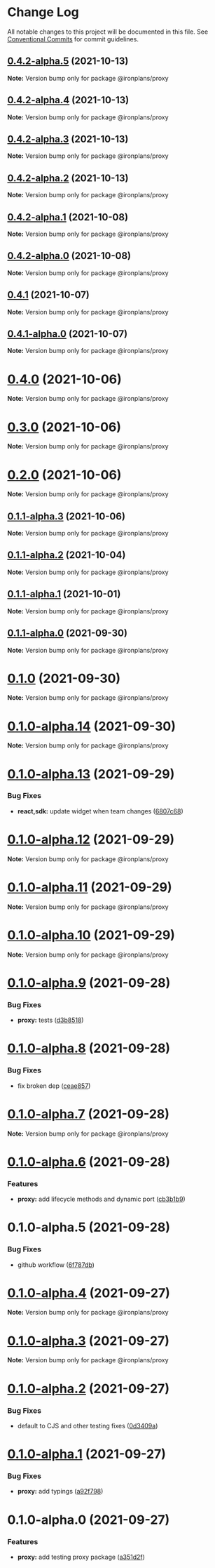 # Change Log

All notable changes to this project will be documented in this file.
See [Conventional Commits](https://conventionalcommits.org) for commit guidelines.

## [0.4.2-alpha.5](https://github.com/ironplans/js/compare/@ironplans/proxy@0.4.2-alpha.4...@ironplans/proxy@0.4.2-alpha.5) (2021-10-13)

**Note:** Version bump only for package @ironplans/proxy

## [0.4.2-alpha.4](https://github.com/ironplans/js/compare/@ironplans/proxy@0.4.2-alpha.3...@ironplans/proxy@0.4.2-alpha.4) (2021-10-13)

**Note:** Version bump only for package @ironplans/proxy

## [0.4.2-alpha.3](https://github.com/ironplans/js/compare/@ironplans/proxy@0.4.2-alpha.2...@ironplans/proxy@0.4.2-alpha.3) (2021-10-13)

**Note:** Version bump only for package @ironplans/proxy

## [0.4.2-alpha.2](https://github.com/ironplans/js/compare/@ironplans/proxy@0.4.2-alpha.1...@ironplans/proxy@0.4.2-alpha.2) (2021-10-13)

**Note:** Version bump only for package @ironplans/proxy

## [0.4.2-alpha.1](https://github.com/ironplans/js/compare/@ironplans/proxy@0.4.2-alpha.0...@ironplans/proxy@0.4.2-alpha.1) (2021-10-08)

**Note:** Version bump only for package @ironplans/proxy

## [0.4.2-alpha.0](https://github.com/ironplans/js/compare/@ironplans/proxy@0.4.1...@ironplans/proxy@0.4.2-alpha.0) (2021-10-08)

**Note:** Version bump only for package @ironplans/proxy

## [0.4.1](https://github.com/ironplans/js/compare/@ironplans/proxy@0.4.1-alpha.0...@ironplans/proxy@0.4.1) (2021-10-07)

**Note:** Version bump only for package @ironplans/proxy

## [0.4.1-alpha.0](https://github.com/ironplans/js/compare/@ironplans/proxy@0.4.0...@ironplans/proxy@0.4.1-alpha.0) (2021-10-07)

**Note:** Version bump only for package @ironplans/proxy

# [0.4.0](https://github.com/ironplans/js/compare/@ironplans/proxy@0.3.0...@ironplans/proxy@0.4.0) (2021-10-06)

**Note:** Version bump only for package @ironplans/proxy

# [0.3.0](https://github.com/ironplans/js/compare/@ironplans/proxy@0.2.0...@ironplans/proxy@0.3.0) (2021-10-06)

**Note:** Version bump only for package @ironplans/proxy

# [0.2.0](https://github.com/ironplans/js/compare/@ironplans/proxy@0.1.1-alpha.3...@ironplans/proxy@0.2.0) (2021-10-06)

**Note:** Version bump only for package @ironplans/proxy

## [0.1.1-alpha.3](https://github.com/ironplans/js/compare/@ironplans/proxy@0.1.1-alpha.2...@ironplans/proxy@0.1.1-alpha.3) (2021-10-06)

**Note:** Version bump only for package @ironplans/proxy

## [0.1.1-alpha.2](https://github.com/ironplans/js/compare/@ironplans/proxy@0.1.1-alpha.1...@ironplans/proxy@0.1.1-alpha.2) (2021-10-04)

**Note:** Version bump only for package @ironplans/proxy

## [0.1.1-alpha.1](https://github.com/ironplans/js/compare/@ironplans/proxy@0.1.1-alpha.0...@ironplans/proxy@0.1.1-alpha.1) (2021-10-01)

**Note:** Version bump only for package @ironplans/proxy

## [0.1.1-alpha.0](https://github.com/ironplans/js/compare/@ironplans/proxy@0.1.0...@ironplans/proxy@0.1.1-alpha.0) (2021-09-30)

**Note:** Version bump only for package @ironplans/proxy

# [0.1.0](https://github.com/ironplans/js/compare/@ironplans/proxy@0.1.0-alpha.14...@ironplans/proxy@0.1.0) (2021-09-30)

**Note:** Version bump only for package @ironplans/proxy

# [0.1.0-alpha.14](https://github.com/ironplans/js/compare/@ironplans/proxy@0.1.0-alpha.13...@ironplans/proxy@0.1.0-alpha.14) (2021-09-30)

**Note:** Version bump only for package @ironplans/proxy

# [0.1.0-alpha.13](https://github.com/ironplans/js/compare/@ironplans/proxy@0.1.0-alpha.12...@ironplans/proxy@0.1.0-alpha.13) (2021-09-29)

### Bug Fixes

- **react,sdk:** update widget when team changes ([6807c68](https://github.com/ironplans/js/commit/6807c6898f5bf390176ce2ee898ee2976cf4aba5))

# [0.1.0-alpha.12](https://github.com/ironplans/js/compare/@ironplans/proxy@0.1.0-alpha.11...@ironplans/proxy@0.1.0-alpha.12) (2021-09-29)

**Note:** Version bump only for package @ironplans/proxy

# [0.1.0-alpha.11](https://github.com/ironplans/js/compare/@ironplans/proxy@0.1.0-alpha.10...@ironplans/proxy@0.1.0-alpha.11) (2021-09-29)

**Note:** Version bump only for package @ironplans/proxy

# [0.1.0-alpha.10](https://github.com/ironplans/js/compare/@ironplans/proxy@0.1.0-alpha.9...@ironplans/proxy@0.1.0-alpha.10) (2021-09-29)

**Note:** Version bump only for package @ironplans/proxy

# [0.1.0-alpha.9](https://github.com/ironplans/js/compare/@ironplans/proxy@0.1.0-alpha.8...@ironplans/proxy@0.1.0-alpha.9) (2021-09-28)

### Bug Fixes

- **proxy:** tests ([d3b8518](https://github.com/ironplans/js/commit/d3b851894cd6978574331111d6a946b8855ecd5b))

# [0.1.0-alpha.8](https://github.com/ironplans/js/compare/@ironplans/proxy@0.1.0-alpha.7...@ironplans/proxy@0.1.0-alpha.8) (2021-09-28)

### Bug Fixes

- fix broken dep ([ceae857](https://github.com/ironplans/js/commit/ceae8578da889f65e961b6f7c74ac6bac53fa111))

# [0.1.0-alpha.7](https://github.com/ironplans/js/compare/@ironplans/proxy@0.1.0-alpha.6...@ironplans/proxy@0.1.0-alpha.7) (2021-09-28)

**Note:** Version bump only for package @ironplans/proxy

# [0.1.0-alpha.6](https://github.com/ironplans/js/compare/@ironplans/proxy@0.1.0-alpha.5...@ironplans/proxy@0.1.0-alpha.6) (2021-09-28)

### Features

- **proxy:** add lifecycle methods and dynamic port ([cb3b1b9](https://github.com/ironplans/js/commit/cb3b1b9f4bfc5537819f6b07af9222f9bf0cdcc0))

# 0.1.0-alpha.5 (2021-09-28)

### Bug Fixes

- github workflow ([6f787db](https://github.com/ironplans/js/commit/6f787db5378a5f1e8c676c06f8b9c529fd7b5ee6))

# [0.1.0-alpha.4](https://github.com/ironplans/js/compare/@ironplans/proxy@0.1.0-alpha.3...@ironplans/proxy@0.1.0-alpha.4) (2021-09-27)

**Note:** Version bump only for package @ironplans/proxy

# [0.1.0-alpha.3](https://github.com/ironplans/js/compare/@ironplans/proxy@0.1.0-alpha.2...@ironplans/proxy@0.1.0-alpha.3) (2021-09-27)

**Note:** Version bump only for package @ironplans/proxy

# [0.1.0-alpha.2](https://github.com/ironplans/js/compare/@ironplans/proxy@0.1.0-alpha.1...@ironplans/proxy@0.1.0-alpha.2) (2021-09-27)

### Bug Fixes

- default to CJS and other testing fixes ([0d3409a](https://github.com/ironplans/js/commit/0d3409a00aef6e3c29f63e9f9a683cfbff662d24))

# [0.1.0-alpha.1](https://github.com/ironplans/js/compare/@ironplans/proxy@0.1.0-alpha.0...@ironplans/proxy@0.1.0-alpha.1) (2021-09-27)

### Bug Fixes

- **proxy:** add typings ([a92f798](https://github.com/ironplans/js/commit/a92f7988edd86798bc99f072f0143dbbc26ff722))

# 0.1.0-alpha.0 (2021-09-27)

### Features

- **proxy:** add testing proxy package ([a351d2f](https://github.com/ironplans/js/commit/a351d2fb72d1bbeba57dfd7aa1897208e587b4f6))
